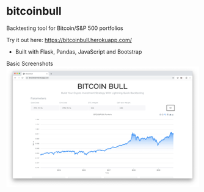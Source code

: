 # bitcoinbull
Backtesting tool for Bitcoin/S&amp;P 500 portfolios

Try it out here: https://bitcoinbull.herokuapp.com/

- Built with Flask, Pandas, JavaScript and Bootstrap 

Basic Screenshots
![ScreenCap 1](https://github.com/adityathakkar/bitcoinbull/blob/master/image.png)
